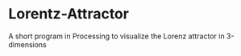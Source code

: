 # Lorentz-Attractor
A short program in Processing to visualize the Lorenz attractor in 3-dimensions

